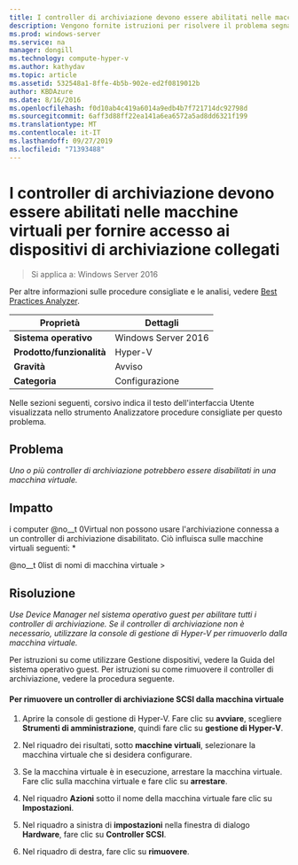 ```yaml
---
title: I controller di archiviazione devono essere abilitati nelle macchine virtuali per fornire accesso ai dispositivi di archiviazione collegati
description: Vengono fornite istruzioni per risolvere il problema segnalato da questa regola di Best Practices Analyzer.
ms.prod: windows-server
ms.service: na
manager: dongill
ms.technology: compute-hyper-v
ms.author: kathydav
ms.topic: article
ms.assetid: 532548a1-8ffe-4b5b-902e-ed2f0819012b
author: KBDAzure
ms.date: 8/16/2016
ms.openlocfilehash: f0d10ab4c419a6014a9edb4b7f721714dc92798d
ms.sourcegitcommit: 6aff3d88ff22ea141a6ea6572a5ad8dd6321f199
ms.translationtype: MT
ms.contentlocale: it-IT
ms.lasthandoff: 09/27/2019
ms.locfileid: "71393488"
---
```

# <a name="storage-controllers-should-be-enabled-in-virtual-machines-to-provide-access-to-attached-storage"></a>I controller di archiviazione devono essere abilitati nelle macchine virtuali per fornire accesso ai dispositivi di archiviazione collegati

>Si applica a: Windows Server 2016

Per altre informazioni sulle procedure consigliate e le analisi, vedere [Best Practices Analyzer](https://go.microsoft.com/fwlink/?LinkId=122786).  
  
|Proprietà|Dettagli|  
|-|-|  
|**Sistema operativo**|Windows Server 2016|  
|**Prodotto/funzionalità**|Hyper-V|  
|**Gravità**|Avviso|  
|**Categoria**|Configurazione|  

Nelle sezioni seguenti, corsivo indica il testo dell'interfaccia Utente visualizzata nello strumento Analizzatore procedure consigliate per questo problema.

## <a name="issue"></a>Problema  
  
*Uno o più controller di archiviazione potrebbero essere disabilitati in una macchina virtuale.*  
  
## <a name="impact"></a>Impatto  
  
i computer @no__t 0Virtual non possono usare l'archiviazione connessa a un controller di archiviazione disabilitato. Ciò influisca sulle macchine virtuali seguenti: *  
  
@no__t 0list di nomi di macchina virtuale >  
  
## <a name="resolution"></a>Risoluzione  
  
*Use Device Manager nel sistema operativo guest per abilitare tutti i controller di archiviazione. Se il controller di archiviazione non è necessario, utilizzare la console di gestione di Hyper-V per rimuoverlo dalla macchina virtuale.*  
  
Per istruzioni su come utilizzare Gestione dispositivi, vedere la Guida del sistema operativo guest. Per istruzioni su come rimuovere il controller di archiviazione, vedere la procedura seguente.  
  
#### <a name="to-remove-a-scsi-storage-controller-from-the-virtual-machine"></a>Per rimuovere un controller di archiviazione SCSI dalla macchina virtuale  
  
1.  Aprire la console di gestione di Hyper-V. Fare clic su **avviare**, scegliere **Strumenti di amministrazione**, quindi fare clic su **gestione di Hyper-V**.  
  
2.  Nel riquadro dei risultati, sotto **macchine virtuali**, selezionare la macchina virtuale che si desidera configurare.  
  
3.  Se la macchina virtuale è in esecuzione, arrestare la macchina virtuale. Fare clic sulla macchina virtuale e fare clic su **arrestare**.  
  
4.  Nel riquadro **Azioni** sotto il nome della macchina virtuale fare clic su **Impostazioni**.  
  
5.  Nel riquadro a sinistra di **impostazioni** nella finestra di dialogo **Hardware**, fare clic su **Controller SCSI**.  
  
6.  Nel riquadro di destra, fare clic su **rimuovere**.  
  


